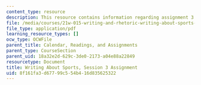 ```yaml
---
content_type: resource
description: This resource contains information regarding assignment 3.
file: /media/courses/21w-015-writing-and-rhetoric-writing-about-sports-fall-2013/8f161fa3d67799c554b416d835625322_MIT21W_015F13_Assignment3.pdf
file_type: application/pdf
learning_resource_types: []
ocw_type: OCWFile
parent_title: Calendar, Readings, and Assignments
parent_type: CourseSection
parent_uid: 18a32e2d-629c-3de0-2173-a04e88a22849
resourcetype: Document
title: Writing About Sports, Session 3 Assignment
uid: 8f161fa3-d677-99c5-54b4-16d835625322
---
```

